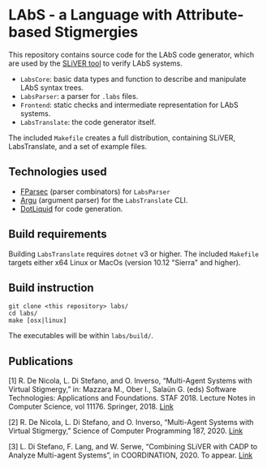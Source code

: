 # LAbS - a Language with Attribute-based Stigmergies

This repository contains source code for the LAbS code generator,
which are used by the [SLiVER tool](github.com/labs-lang/sliver) to verify
LAbS systems.

* `LabsCore`: basic data types and function to describe and  manipulate LAbS syntax trees.
* `LabsParser`: a parser for `.labs` files.
* `Frontend`: static checks and intermediate representation for  LAbS systems.
* `LabsTranslate`: the code generator itself.

The included `Makefile` creates a full distribution, containing SLiVER,
LabsTranslate, and a set of example files. 


## Technologies used

* [FParsec](https://www.quanttec.com/fparsec/) (parser combinators) for `LabsParser`
* [Argu](http://fsprojects.github.io/Argu/) (argument parser) for the `LabsTranslate` CLI.
* [DotLiquid](http://dotliquidmarkup.org/) for code generation.

## Build requirements

Building `LabsTranslate` requires `dotnet` v3 or higher.
The included `Makefile` targets either x64 Linux or MacOs (version 10.12 "Sierra" and higher).

## Build instruction

```
git clone <this repository> labs/
cd labs/
make [osx|linux]
```

The executables will be within `labs/build/`.

## Publications


[1] R. De Nicola, L. Di Stefano, and O. Inverso, “Multi-Agent Systems with Virtual Stigmergy,” in: Mazzara M., Ober I., Salaün G. (eds) Software Technologies: Applications and Foundations. STAF 2018. Lecture Notes in Computer Science, vol 11176. Springer, 2018. [Link](https://link.springer.com/chapter/10.1007%2F978-3-030-04771-9_26)

[2] R. De Nicola, L. Di Stefano, and O. Inverso, “Multi-Agent Systems with Virtual Stigmergy,” Science of Computer Programming 187, 2020. [Link](https://doi.org/10.1016/j.scico.2019.102345)

[3] L. Di Stefano, F. Lang, and W. Serwe, “Combining SLiVER with CADP to Analyze Multi-agent Systems”, in COORDINATION, 2020. To appear. [Link](http://www.discotec.org/2020/coordination.html)
